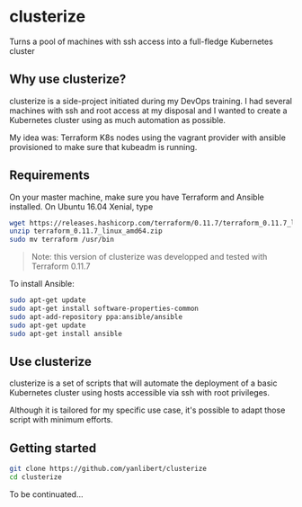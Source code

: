 # clusterize
Turns a pool of machines with ssh access into a full-fledge Kubernetes cluster

## Why use clusterize?

clusterize is a side-project initiated during my DevOps training. I had several machines with ssh and root access at my disposal and I wanted to create a Kubernetes cluster using as much automation as possible.

My idea was: Terraform K8s nodes using the vagrant provider with ansible provisioned to make sure that kubeadm is running.

## Requirements

On your master machine, make sure you have Terraform and Ansible installed. On Ubuntu 16.04 Xenial, type

```sh
wget https://releases.hashicorp.com/terraform/0.11.7/terraform_0.11.7_linux_amd64.zip
unzip terraform_0.11.7_linux_amd64.zip
sudo mv terraform /usr/bin
```
> Note: this version of clusterize was developped and tested with Terraform 0.11.7

To install Ansible:
```sh
sudo apt-get update
sudo apt-get install software-properties-common
sudo apt-add-repository ppa:ansible/ansible
sudo apt-get update
sudo apt-get install ansible
```

## Use clusterize

clusterize is a set of scripts that will automate the deployment of a basic Kubernetes cluster using hosts accessible via ssh with root privileges.

Although it is tailored for my specific use case, it's possible to adapt those script with minimum efforts.

## Getting started

```sh
git clone https://github.com/yanlibert/clusterize
cd clusterize
```
To be continuated...
